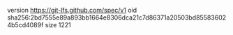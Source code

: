 version https://git-lfs.github.com/spec/v1
oid sha256:2bd7555e89a893bb1664e8306dca21c7d86371a20503bd855836024b5cd4089f
size 1221
